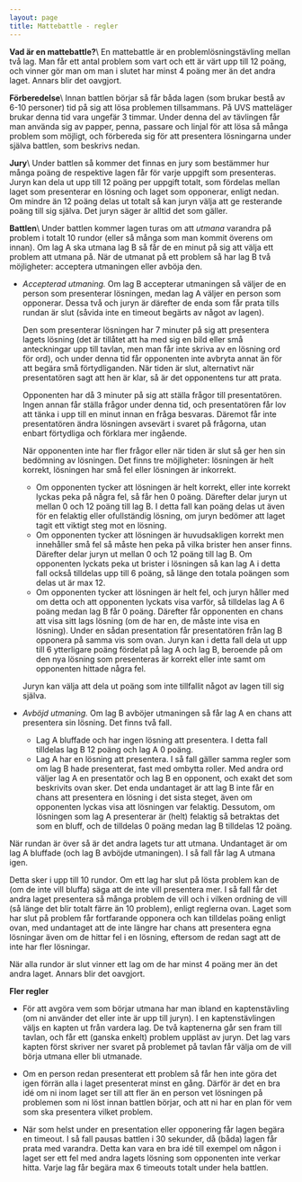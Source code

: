 ```yaml
---
layout: page
title: Mattebattle - regler
---
```


**Vad är en mattebattle?**\\
En mattebattle är en problemlösningstävling mellan två lag. Man får ett antal problem som vart och ett är värt upp till 12 poäng, och vinner gör man om man i slutet har minst 4 poäng mer än det andra laget. Annars blir det oavgjort.

**Förberedelse**\\
Innan battlen börjar så får båda lagen (som brukar bestå av 6-10 personer) tid på sig att lösa problemen tillsammans. På UVS matteläger brukar denna tid vara ungefär 3 timmar. Under denna del av tävlingen får man använda sig av papper, penna, passare och linjal för att lösa så många problem som möjligt, och förbereda sig för att presentera lösningarna under själva battlen, som beskrivs nedan.

**Jury**\\
Under battlen så kommer det finnas en jury som bestämmer hur många poäng de respektive lagen får för varje uppgift som presenteras. Juryn kan dela ut upp till 12 poäng per uppgift totalt, som fördelas mellan laget som presenterar en lösning och laget som opponerar, enligt nedan. Om mindre än 12 poäng delas ut totalt så kan juryn välja att ge resterande poäng till sig själva. Det juryn säger är alltid det som gäller.

**Battlen**\\
Under battlen kommer lagen turas om att *utmana* varandra på problem i totalt 10 rundor (eller så många som man kommit överens om innan). Om lag A ska utmana lag B så får de en minut på sig att välja ett problem att utmana på. När de utmanat på ett problem så har lag B två möjligheter: acceptera utmaningen eller avböja den.

* *Accepterad utmaning.* Om lag B accepterar utmaningen så väljer de en person som presenterar lösningen, medan lag A väljer en person som opponerar. Dessa två och juryn är därefter de enda som får prata tills rundan är slut (såvida inte en timeout begärts av något av lagen).

  Den som presenterar lösningen har 7 minuter på sig att presentera lagets lösning (det är tillåtet att ha med sig en bild eller små anteckningar upp till tavlan, men man får inte skriva av en lösning ord för ord), och under denna tid får opponenten inte avbryta annat än för att begära små förtydliganden. När tiden är slut, alternativt när presentatören sagt att hen är klar, så är det opponentens tur att prata.

  Opponenten har då 3 minuter på sig att ställa frågor till presentatören. Ingen annan får ställa frågor under denna tid, och presentatören får lov att tänka i upp till en minut innan en fråga besvaras. Däremot får inte presentatören ändra lösningen avsevärt i svaret på frågorna, utan enbart förtydliga och förklara mer ingående.

  När opponenten inte har fler frågor eller när tiden är slut så ger hen sin bedömning av lösningen. Det finns tre möjligheter: lösningen är helt korrekt, lösningen har små fel eller lösningen är inkorrekt.
  * Om opponenten tycker att lösningen är helt korrekt, eller inte korrekt lyckas peka på några fel, så får hen 0 poäng. Därefter delar juryn ut mellan 0 och 12 poäng till lag B. I detta fall kan poäng delas ut även för en felaktig eller ofullständig lösning, om juryn bedömer att laget tagit ett viktigt steg mot en lösning.
  * Om opponenten tycker att lösningen är huvudsakligen korrekt men innehåller små fel så måste hen peka på vilka brister hen anser finns. Därefter delar juryn ut mellan 0 och 12 poäng till lag B. Om opponenten lyckats peka ut brister i lösningen så kan lag A i detta fall också tilldelas upp till 6 poäng, så länge den totala poängen som delas ut är max 12.
  * Om opponenten tycker att lösningen är helt fel, och juryn håller med om detta och att opponenten lyckats visa varför, så tilldelas lag A 6 poäng medan lag B får 0 poäng. Därefter får opponenten en chans att visa sitt lags lösning (om de har en, de måste inte visa en lösning). Under en sådan presentation får presentatören från lag B opponera på samma vis som ovan. Juryn kan i detta fall dela ut upp till 6 ytterligare poäng fördelat på lag A och lag B, beroende på om den nya lösning som presenteras är korrekt eller inte samt om opponenten hittade några fel.
  
  Juryn kan välja att dela ut poäng som inte tillfallit något av lagen till sig själva.


* *Avböjd utmaning.* Om lag B avböjer utmaningen så får lag A en chans att presentera sin lösning. Det finns två fall.
  * Lag A bluffade och har ingen lösning att presentera. I detta fall tilldelas lag B 12 poäng och lag A 0 poäng.
  * Lag A har en lösning att presentera. I så fall gäller samma regler som om lag B hade presenterat, fast med ombytta roller. Med andra ord väljer lag A en presentatör och lag B en opponent, och exakt det som beskrivits ovan sker. Det enda undantaget är att lag B inte får en chans att presentera en lösning i det sista steget, även om opponenten lyckas visa att lösningen var felaktig. Dessutom, om lösningen som lag A presenterar är (helt) felaktig så betraktas det som en bluff, och de tilldelas 0 poäng medan lag B tilldelas 12 poäng.

När rundan är över så är det andra lagets tur att utmana. Undantaget är om lag A bluffade (och lag B avböjde utmaningen). I så fall får lag A utmana igen.

Detta sker i upp till 10 rundor. Om ett lag har slut på lösta problem kan de (om de inte vill bluffa) säga att de inte vill presentera mer. I så fall får det andra laget presentera så många problem de vill och i vilken ordning de vill (så länge det blir totalt färre än 10 problem), enligt reglerna ovan. Laget som har slut på problem får fortfarande opponera och kan tilldelas poäng enligt ovan, med undantaget att de inte längre har chans att presentera egna lösningar även om de hittar fel i en lösning, eftersom de redan sagt att de inte har fler lösningar.

När alla rundor är slut vinner ett lag om de har minst 4 poäng mer än det andra laget. Annars blir det oavgjort.

**Fler regler**
* För att avgöra vem som börjar utmana har man ibland en kaptenstävling (om ni använder det eller inte är upp till juryn). I en kaptenstävlingen väljs en kapten ut från vardera lag. De två kaptenerna går sen fram till tavlan, och får ett (ganska enkelt) problem uppläst av juryn. Det lag vars kapten först skriver ner svaret på problemet på tavlan får välja om de vill börja utmana eller bli utmanade.


* Om en person redan presenterat ett problem så får hen inte göra det igen förrän alla i laget presenterat minst en gång. Därför är det en bra idé om ni inom laget ser till att fler än en person vet lösningen på problemen som ni löst innan battlen börjar, och att ni har en plan för vem som ska presentera vilket problem.


* När som helst under en presentation eller opponering får lagen begära en timeout. I så fall pausas battlen i 30 sekunder, då (båda) lagen får prata med varandra. Detta kan vara en bra idé till exempel om någon i laget ser ett fel med andra lagets lösning som opponenten inte verkar hitta. Varje lag får begära max 6 timeouts totalt under hela battlen.
